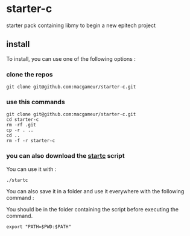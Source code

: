 # starter-c
starter pack containing libmy to begin a new epitech project

## install
To install, you can use one of the following options :

### clone the repos
```shell
git clone git@github.com:macgameur/starter-c.git
```

### use this commands
```shell
git clone git@github.com:macgameur/starter-c.git
cd starter-c
rm -rf .git
cp -r . ..
cd ..
rm -f -r starter-c
```

### you can also download the [startc](./startc) script
You can use it with :

```shell
./startc
```
You can also save it in a folder and use it everywhere with the following command :</p>
You should be in the folder containing the script before executing the command.

```shell
export "PATH=$PWD:$PATH"
```
